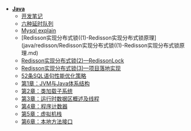 * [**Java**](java/)
  * [开发笔记](java/开发笔记.md) 
  * [六种延时队列](java/六种延时队列.md) 
  * [Mysql explain](java/explain.md) 
  * [Redisson实现分布式锁((1)-Redisson实现分布式锁原理](java/redisson/Redisson实现分布式锁((1)-Redisson实现分布式锁原理.md) 
  * [Redisson实现分布式锁(2)—RedissonLock](java/redisson/Redisson实现分布式锁(2)—RedissonLock.md) 
  * [Redisson实现分布式锁(3)—项目落地实现](java/redisson/Redisson实现分布式锁(3)—项目落地实现.md) 
  * [52条SQL语句性能优化策略](java/52条SQL语句性能优化策略.md) 
  * [第1章：JVM与Java体系结构](java/JVM/JVM上篇：内存与垃圾回收篇/第1章：JVM与Java体系结构.md) 
  * [第2章：类加载子系统](java/JVM/JVM上篇：内存与垃圾回收篇/第2章：类加载子系统.md) 
  * [第3章：运行时数据区概述及线程](java/JVM/JVM上篇：内存与垃圾回收篇/第3章：运行时数据区概述及线程.md)   
  * [第4章：程序计数器](java/JVM/JVM上篇：内存与垃圾回收篇/第4章：程序计数器.md) 
  * [第5章：虚拟机栈](java/JVM/JVM上篇：内存与垃圾回收篇/第5章：虚拟机栈.md) 
  * [第6章：本地方法接口](java/JVM/JVM上篇：内存与垃圾回收篇/第6章：本地方法接口.md) 